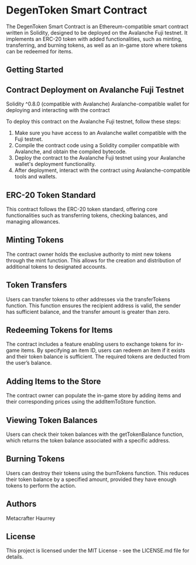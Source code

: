 # DegenToken Smart Contract
The DegenToken Smart Contract is an Ethereum-compatible smart contract written in Solidity, designed to be deployed on the Avalanche Fuji testnet. It implements an ERC-20 token with added functionalities, such as minting, transferring, and burning tokens, as well as an in-game store where tokens can be redeemed for items.

## Getting Started
## Contract Deployment on Avalanche Fuji Testnet
Solidity ^0.8.0 (compatible with Avalanche)
Avalanche-compatible wallet for deploying and interacting with the contract

To deploy this contract on the Avalanche Fuji testnet, follow these steps:

1. Make sure you have access to an Avalanche wallet compatible with the Fuji testnet.
2. Compile the contract code using a Solidity compiler compatible with Avalanche, and obtain the compiled bytecode.
3. Deploy the contract to the Avalanche Fuji testnet using your Avalanche wallet's deployment functionality.
4. After deployment, interact with the contract using Avalanche-compatible tools and wallets.

## ERC-20 Token Standard
This contract follows the ERC-20 token standard, offering core functionalities such as transferring tokens, checking balances, and managing allowances.

## Minting Tokens
The contract owner holds the exclusive authority to mint new tokens through the mint function. This allows for the creation and distribution of additional tokens to designated accounts.

## Token Transfers
Users can transfer tokens to other addresses via the transferTokens function. This function ensures the recipient address is valid, the sender has sufficient balance, and the transfer amount is greater than zero.

## Redeeming Tokens for Items
The contract includes a feature enabling users to exchange tokens for in-game items. By specifying an item ID, users can redeem an item if it exists and their token balance is sufficient. The required tokens are deducted from the user’s balance.

## Adding Items to the Store
The contract owner can populate the in-game store by adding items and their corresponding prices using the addItemToStore function.

## Viewing Token Balances
Users can check their token balances with the getTokenBalance function, which returns the token balance associated with a specific address.

## Burning Tokens
Users can destroy their tokens using the burnTokens function. This reduces their token balance by a specified amount, provided they have enough tokens to perform the action.

## Authors
Metacrafter Haurrey

## License
This project is licensed under the MIT License - see the LICENSE.md file for details.

